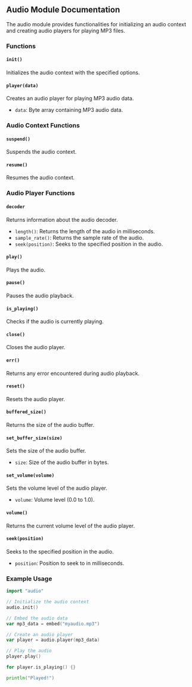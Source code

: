 ## Audio Module Documentation

The audio module provides functionalities for initializing an audio context and creating audio players for playing MP3 files.

### Functions

#### `init()`

Initializes the audio context with the specified options.

#### `player(data)`

Creates an audio player for playing MP3 audio data.

- `data`: Byte array containing MP3 audio data.

### Audio Context Functions

#### `suspend()`

Suspends the audio context.

#### `resume()`

Resumes the audio context.

### Audio Player Functions

#### `decoder`

Returns information about the audio decoder.

- `length()`: Returns the length of the audio in milliseconds.
- `sample_rate()`: Returns the sample rate of the audio.
- `seek(position)`: Seeks to the specified position in the audio.

#### `play()`

Plays the audio.

#### `pause()`

Pauses the audio playback.

#### `is_playing()`

Checks if the audio is currently playing.

#### `close()`

Closes the audio player.

#### `err()`

Returns any error encountered during audio playback.

#### `reset()`

Resets the audio player.

#### `buffered_size()`

Returns the size of the audio buffer.

#### `set_buffer_size(size)`

Sets the size of the audio buffer.

- `size`: Size of the audio buffer in bytes.

#### `set_volume(volume)`

Sets the volume level of the audio player.

- `volume`: Volume level (0.0 to 1.0).

#### `volume()`

Returns the current volume level of the audio player.

#### `seek(position)`

Seeks to the specified position in the audio.

- `position`: Position to seek to in milliseconds.

### Example Usage

```go
import "audio"

// Initialize the audio context
audio.init()

// Embed the audio data
var mp3_data = embed("myaudio.mp3")

// Create an audio player
var player = audio.player(mp3_data)

// Play the audio
player.play()

for player.is_playing() {}

println("Played!")
```
